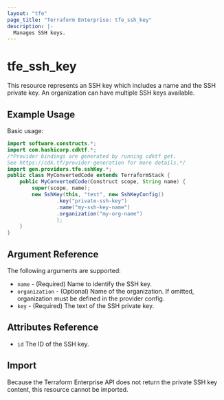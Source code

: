 ```yaml
---
layout: "tfe"
page_title: "Terraform Enterprise: tfe_ssh_key"
description: |-
  Manages SSH keys.
---
```


# tfe_ssh_key

This resource represents an SSH key which includes a name and the SSH private
key. An organization can have multiple SSH keys available.

## Example Usage

Basic usage:

```java
import software.constructs.*;
import com.hashicorp.cdktf.*;
/*Provider bindings are generated by running cdktf get.
See https://cdk.tf/provider-generation for more details.*/
import gen.providers.tfe.sshKey.*;
public class MyConvertedCode extends TerraformStack {
    public MyConvertedCode(Construct scope, String name) {
        super(scope, name);
        new SshKey(this, "test", new SshKeyConfig()
                .key("private-ssh-key")
                .name("my-ssh-key-name")
                .organization("my-org-name")
                );
    }
}
```

## Argument Reference

The following arguments are supported:

* `name` - (Required) Name to identify the SSH key.
* `organization` - (Optional) Name of the organization. If omitted, organization must be defined in the provider config.
* `key` - (Required) The text of the SSH private key.

## Attributes Reference

* `id` The ID of the SSH key.

## Import

Because the Terraform Enterprise API does not return the private SSH key
content, this resource cannot be imported.

<!-- cache-key: cdktf-0.17.0-pre.15 input-ee94b4fd069224353c99784ca57ae132bbda89fc744065f36044f8e8c8a1f9b0 -->